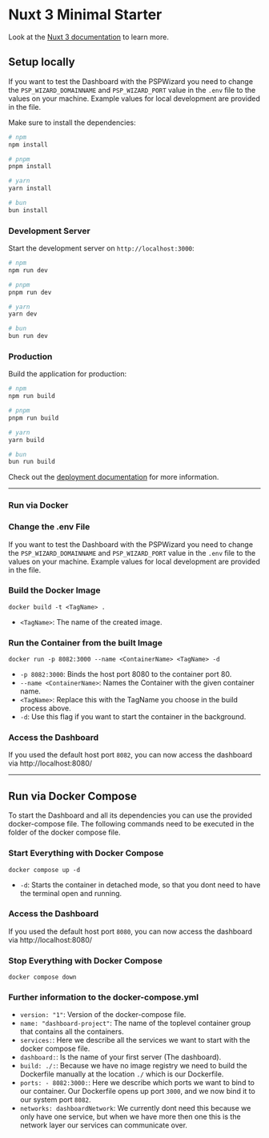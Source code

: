 # Nuxt 3 Minimal Starter

Look at the [Nuxt 3 documentation](https://nuxt.com/docs/getting-started/introduction) to learn more.

## Setup locally

If you want to test the Dashboard with the PSPWizard you need to change the ``PSP_WIZARD_DOMAINNAME``
and ``PSP_WIZARD_PORT`` value in the ``.env`` file to the values on your machine.
Example values for local development are provided in the file.

Make sure to install the dependencies:

```bash
# npm
npm install

# pnpm
pnpm install

# yarn
yarn install

# bun
bun install
```

### Development Server

Start the development server on `http://localhost:3000`:

```bash
# npm
npm run dev

# pnpm
pnpm run dev

# yarn
yarn dev

# bun
bun run dev
```

### Production

Build the application for production:

```bash
# npm
npm run build

# pnpm
pnpm run build

# yarn
yarn build

# bun
bun run build
```

Check out the [deployment documentation](https://nuxt.com/docs/getting-started/deployment) for more information.

___

### Run via Docker

### Change the .env File
If you want to test the Dashboard with the PSPWizard you need to change the ``PSP_WIZARD_DOMAINNAME``
and ``PSP_WIZARD_PORT`` value in the ``.env`` file to the values on your machine. 
Example values for local development are provided in the file.  

### Build the Docker Image

```
docker build -t <TagName> .
```
- `<TagName>`: The name of the created image.


### Run the Container from the built Image

```
docker run -p 8082:3000 --name <ContainerName> <TagName> -d
```
- `-p 8082:3000`: Binds the host port 8080 to the container port 80.
- `--name <ContainerName>`: Names the Container with the given container name.
- `<TagName>`: Replace this with the TagName you choose in the build process above.
- `-d`: Use this flag if you want to start the container in the background.

### Access the Dashboard

If you used the default host port `8082`, you can now access the dashboard via http://localhost:8080/

___
## Run via Docker Compose

To start the Dashboard and all its dependencies you can use the provided docker-compose file.
The following commands need to be executed in the folder of the docker compose file.

### Start Everything with Docker Compose

```
docker compose up -d
```
- `-d`: Starts the container in detached mode, so that you dont need to have the terminal open and running.

### Access the Dashboard

If you used the default host port `8080`, you can now access the dashboard via http://localhost:8080/


### Stop Everything with Docker Compose

```
docker compose down
```

### Further information to the docker-compose.yml
- `version: "1"`: Version of the docker-compose file.
- `name: "dashboard-project"`: The name of the toplevel container group that contains all the containers.
- `services:`: Here we describe all the services we want to start with the docker compose file.
- `dashboard:`: Is the name of your first server (The dashboard).
- `build: ./:`: Because we have no image registry we need to build the Dockerfile manually at the location `./` which is our Dockerfile.
- `ports: - 8082:3000:`: Here we describe which ports we want to bind to our container. Our Dockerfile opens up port `3000`, and we now bind it to our system port `8082`.
- `networks: dashboardNetwork`: We currently dont need this because we only have one service, but when we have more then one this is the network layer our services can communicate over.